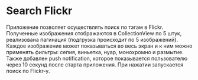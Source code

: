 # Search Flickr

Приложение позволяет осуществлять поиск по тэгам в Flickr. Полученные изображения отображаются в CollectionView по 5 штук, реализована пагинация (подгрузка происходит по 5 изображений).
Каждое изображение может показываться во весь экран и к ним можно применять фильтры: сепия, виньетка, нуар, монохромно и размытие.
Также добавлен push notification, которое показывается пользователю через 10 секунд после старта приложения. 
При нажатии запускается поиск по Flickr-y.
